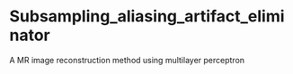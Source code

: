 # Subsampling_aliasing_artifact_eliminator
A MR image reconstruction method using multilayer perceptron
